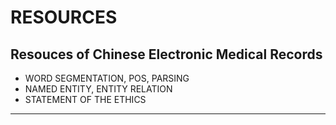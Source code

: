 # RESOURCES

## Resouces of Chinese Electronic Medical Records ##

- WORD SEGMENTATION, POS, PARSING
- NAMED ENTITY, ENTITY RELATION
- STATEMENT OF THE ETHICS

---
